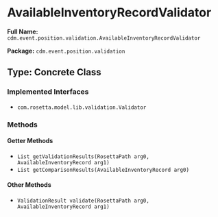 # AvailableInventoryRecordValidator

**Full Name:** `cdm.event.position.validation.AvailableInventoryRecordValidator`

**Package:** `cdm.event.position.validation`

## Type: Concrete Class

### Implemented Interfaces

- `com.rosetta.model.lib.validation.Validator`

### Methods

#### Getter Methods

- `List getValidationResults(RosettaPath arg0, AvailableInventoryRecord arg1)`
- `List getComparisonResults(AvailableInventoryRecord arg0)`

#### Other Methods

- `ValidationResult validate(RosettaPath arg0, AvailableInventoryRecord arg1)`

